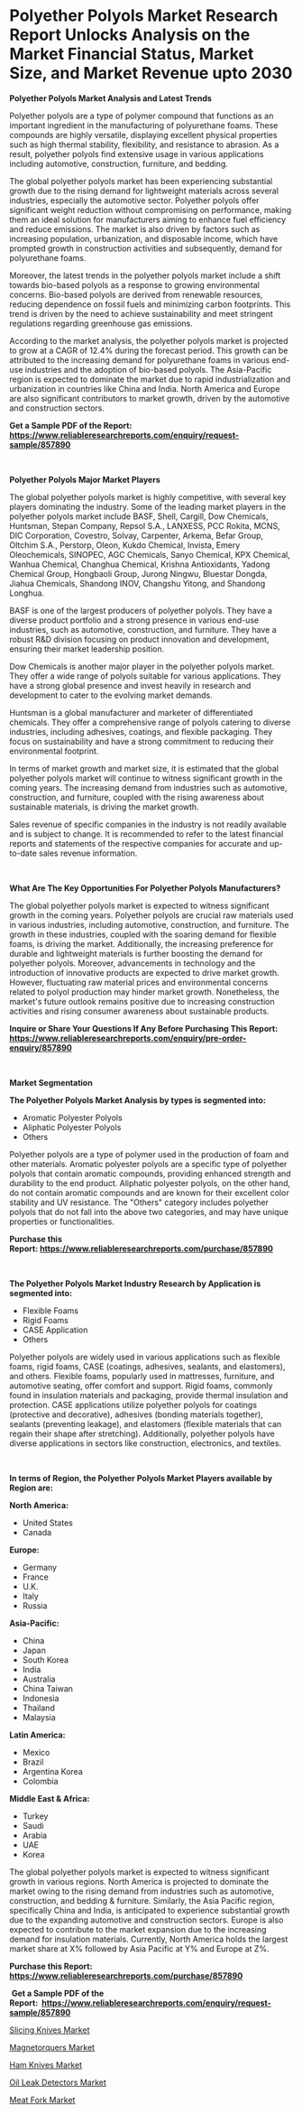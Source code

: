 <p><h1>Polyether Polyols Market Research Report Unlocks Analysis on the Market Financial Status, Market Size, and Market Revenue upto 2030</h1></p><p><strong>Polyether Polyols Market Analysis and Latest Trends</strong></p>
<p><p>Polyether polyols are a type of polymer compound that functions as an important ingredient in the manufacturing of polyurethane foams. These compounds are highly versatile, displaying excellent physical properties such as high thermal stability, flexibility, and resistance to abrasion. As a result, polyether polyols find extensive usage in various applications including automotive, construction, furniture, and bedding.</p><p>The global polyether polyols market has been experiencing substantial growth due to the rising demand for lightweight materials across several industries, especially the automotive sector. Polyether polyols offer significant weight reduction without compromising on performance, making them an ideal solution for manufacturers aiming to enhance fuel efficiency and reduce emissions. The market is also driven by factors such as increasing population, urbanization, and disposable income, which have prompted growth in construction activities and subsequently, demand for polyurethane foams.</p><p>Moreover, the latest trends in the polyether polyols market include a shift towards bio-based polyols as a response to growing environmental concerns. Bio-based polyols are derived from renewable resources, reducing dependence on fossil fuels and minimizing carbon footprints. This trend is driven by the need to achieve sustainability and meet stringent regulations regarding greenhouse gas emissions.</p><p>According to the market analysis, the polyether polyols market is projected to grow at a CAGR of 12.4% during the forecast period. This growth can be attributed to the increasing demand for polyurethane foams in various end-use industries and the adoption of bio-based polyols. The Asia-Pacific region is expected to dominate the market due to rapid industrialization and urbanization in countries like China and India. North America and Europe are also significant contributors to market growth, driven by the automotive and construction sectors.</p></p>
<p><strong>Get a Sample PDF of the Report:&nbsp; <a href="https://www.reliableresearchreports.com/enquiry/request-sample/857890">https://www.reliableresearchreports.com/enquiry/request-sample/857890</a></strong></p>
<p>&nbsp;</p>
<p><strong>Polyether Polyols Major Market Players</strong></p>
<p><p>The global polyether polyols market is highly competitive, with several key players dominating the industry. Some of the leading market players in the polyether polyols market include BASF, Shell, Cargill, Dow Chemicals, Huntsman, Stepan Company, Repsol S.A., LANXESS, PCC Rokita, MCNS, DIC Corporation, Covestro, Solvay, Carpenter, Arkema, Befar Group, Oltchim S.A., Perstorp, Oleon, Kukdo Chemical, Invista, Emery Oleochemicals, SINOPEC, AGC Chemicals, Sanyo Chemical, KPX Chemical, Wanhua Chemical, Changhua Chemical, Krishna Antioxidants, Yadong Chemical Group, Hongbaoli Group, Jurong Ningwu, Bluestar Dongda, Jiahua Chemicals, Shandong INOV, Changshu Yitong, and Shandong Longhua.</p><p>BASF is one of the largest producers of polyether polyols. They have a diverse product portfolio and a strong presence in various end-use industries, such as automotive, construction, and furniture. They have a robust R&D division focusing on product innovation and development, ensuring their market leadership position.</p><p>Dow Chemicals is another major player in the polyether polyols market. They offer a wide range of polyols suitable for various applications. They have a strong global presence and invest heavily in research and development to cater to the evolving market demands.</p><p>Huntsman is a global manufacturer and marketer of differentiated chemicals. They offer a comprehensive range of polyols catering to diverse industries, including adhesives, coatings, and flexible packaging. They focus on sustainability and have a strong commitment to reducing their environmental footprint.</p><p>In terms of market growth and market size, it is estimated that the global polyether polyols market will continue to witness significant growth in the coming years. The increasing demand from industries such as automotive, construction, and furniture, coupled with the rising awareness about sustainable materials, is driving the market growth.</p><p>Sales revenue of specific companies in the industry is not readily available and is subject to change. It is recommended to refer to the latest financial reports and statements of the respective companies for accurate and up-to-date sales revenue information.</p></p>
<p>&nbsp;</p>
<p><strong>What Are The Key Opportunities For Polyether Polyols Manufacturers?</strong></p>
<p><p>The global polyether polyols market is expected to witness significant growth in the coming years. Polyether polyols are crucial raw materials used in various industries, including automotive, construction, and furniture. The growth in these industries, coupled with the soaring demand for flexible foams, is driving the market. Additionally, the increasing preference for durable and lightweight materials is further boosting the demand for polyether polyols. Moreover, advancements in technology and the introduction of innovative products are expected to drive market growth. However, fluctuating raw material prices and environmental concerns related to polyol production may hinder market growth. Nonetheless, the market's future outlook remains positive due to increasing construction activities and rising consumer awareness about sustainable products.</p></p>
<p><strong>Inquire or Share Your Questions If Any Before Purchasing This Report: <a href="https://www.reliableresearchreports.com/enquiry/pre-order-enquiry/857890">https://www.reliableresearchreports.com/enquiry/pre-order-enquiry/857890</a></strong></p>
<p>&nbsp;</p>
<p><strong>Market Segmentation</strong></p>
<p><strong>The Polyether Polyols Market Analysis by types is segmented into:</strong></p>
<p><ul><li>Aromatic Polyester Polyols</li><li>Aliphatic Polyester Polyols</li><li>Others</li></ul></p>
<p><p>Polyether polyols are a type of polymer used in the production of foam and other materials. Aromatic polyester polyols are a specific type of polyether polyols that contain aromatic compounds, providing enhanced strength and durability to the end product. Aliphatic polyester polyols, on the other hand, do not contain aromatic compounds and are known for their excellent color stability and UV resistance. The "Others" category includes polyether polyols that do not fall into the above two categories, and may have unique properties or functionalities.</p></p>
<p><strong>Purchase this Report:&nbsp;<a href="https://www.reliableresearchreports.com/purchase/857890">https://www.reliableresearchreports.com/purchase/857890</a></strong></p>
<p>&nbsp;</p>
<p><strong>The Polyether Polyols Market Industry Research by Application is segmented into:</strong></p>
<p><ul><li>Flexible Foams</li><li>Rigid Foams</li><li>CASE Application</li><li>Others</li></ul></p>
<p><p>Polyether polyols are widely used in various applications such as flexible foams, rigid foams, CASE (coatings, adhesives, sealants, and elastomers), and others. Flexible foams, popularly used in mattresses, furniture, and automotive seating, offer comfort and support. Rigid foams, commonly found in insulation materials and packaging, provide thermal insulation and protection. CASE applications utilize polyether polyols for coatings (protective and decorative), adhesives (bonding materials together), sealants (preventing leakage), and elastomers (flexible materials that can regain their shape after stretching). Additionally, polyether polyols have diverse applications in sectors like construction, electronics, and textiles.</p></p>
<p>&nbsp;</p>
<p><strong>In terms of Region, the Polyether Polyols Market Players available by Region are:</strong></p>
<p>
    <p> <strong> North America: </strong>
        <ul>
            <li>United States</li>
            <li>Canada</li>
        </ul>
        </p> 
    <p> <strong> Europe: </strong>
        <ul>
            <li>Germany</li>
            <li>France</li>
            <li>U.K.</li>
            <li>Italy</li>
            <li>Russia</li>
        </ul>
        </p> 
    <p> <strong> Asia-Pacific: </strong>
        <ul>
            <li>China</li>
            <li>Japan</li>
            <li>South Korea</li>
            <li>India</li>
            <li>Australia</li>
            <li>China Taiwan</li>
            <li>Indonesia</li>
            <li>Thailand</li>
            <li>Malaysia</li>
        </ul>
        </p> 
    <p> <strong> Latin America: </strong>
        <ul>
            <li>Mexico</li>
            <li>Brazil</li>
            <li>Argentina Korea</li>
            <li>Colombia</li>
        </ul>
        </p> 
    <p> <strong> Middle East & Africa: </strong>
        <ul>
            <li>Turkey</li>
            <li>Saudi</li>
            <li>Arabia</li>
            <li>UAE</li>
            <li>Korea</li>
        </ul>
    </p>
    </p>
<p><p>The global polyether polyols market is expected to witness significant growth in various regions. North America is projected to dominate the market owing to the rising demand from industries such as automotive, construction, and bedding & furniture. Similarly, the Asia Pacific region, specifically China and India, is anticipated to experience substantial growth due to the expanding automotive and construction sectors. Europe is also expected to contribute to the market expansion due to the increasing demand for insulation materials. Currently, North America holds the largest market share at X% followed by Asia Pacific at Y% and Europe at Z%.</p></p>
<p><strong>Purchase this Report: <a href="https://www.reliableresearchreports.com/purchase/857890">https://www.reliableresearchreports.com/purchase/857890</a></strong></p>
<p>&nbsp;<strong>Get a Sample PDF of the Report:&nbsp;&nbsp;<a href="https://www.reliableresearchreports.com/enquiry/request-sample/857890">https://www.reliableresearchreports.com/enquiry/request-sample/857890</a></strong></p>
<p><strong></strong></p>
<p><p><a href="https://medium.com/@reyeshowell655/slicing-knives-market-share-evolution-and-market-growth-trends-2023-2030-5e81621105c4">Slicing Knives Market</a></p><p><a href="https://medium.com/@fredyconn/magnetorquers-market-research-report-its-history-and-forecast-2023-to-2030-a5edc79f70d2">Magnetorquers Market</a></p><p><a href="https://medium.com/@jonatanjast6362/analyzing-ham-knives-market-global-industry-perspective-and-forecast-2023-to-2030-0dea6f7d550e">Ham Knives Market</a></p><p><a href="https://medium.com/@amyjacobi1918/analyzing-oil-leak-detectors-market-global-industry-perspective-and-forecast-2023-to-2030-f861ba71184e">Oil Leak Detectors Market</a></p><p><a href="https://medium.com/@fosterfahey1016/meat-fork-market-trends-and-market-analysis-forecasted-for-period-2023-2030-92814d0b008a">Meat Fork Market</a></p></p>